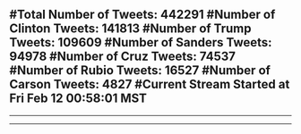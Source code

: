 #Total Number of Tweets: 442291 
#Number of Clinton Tweets: 141813
#Number of Trump Tweets: 109609
#Number of Sanders Tweets: 94978
#Number of Cruz Tweets: 74537
#Number of Rubio Tweets: 16527
#Number of Carson Tweets: 4827
#Current Stream Started at Fri Feb 12 00:58:01 MST
---
---
---
